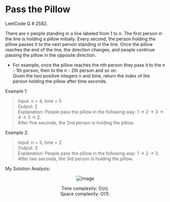 # Pass the Pillow

LeetCode Q # 2582.

There are n people standing in a line labeled from 1 to n. The first person in the line is holding a pillow initially. Every second, the person holding the pillow passes it to the next person standing in the line. Once the pillow reaches the end of the line, the direction changes, and people continue passing the pillow in the opposite direction.

 - For example, once the pillow reaches the nth person they pass it to the n - 1th person, then to the n - 2th person and so on.</br>
Given the two positive integers n and time, return the index of the person holding the pillow after time seconds.

 

Example 1:

> Input: n = 4, time = 5</br>
> Output: 2</br>
> Explanation: People pass the pillow in the following way: 1 -> 2 -> 3 -> 4 -> 3 -> 2.</br>
> After five seconds, the 2nd person is holding the pillow.

Example 2:

> Input: n = 3, time = 2</br>
> Output: 3</br>
> Explanation: People pass the pillow in the following way: 1 -> 2 -> 3.</br>
> After two seconds, the 3rd person is holding the pillow.

My Solution Analysis:

<div align = "center">

  ![image](https://github.com/xo-azeem/Pass-the-Pillow-LeetCode/assets/171427226/7bd03078-c82e-4402-95ac-eb3ea2e5fd61)

  Time complexity: O(n).</br>Space complexity: O(1).
</div>
